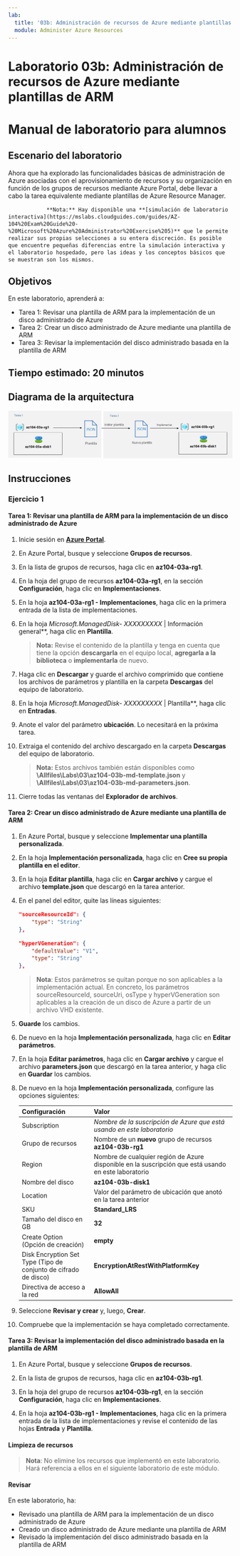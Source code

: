 ```yaml
---
lab:
  title: '03b: Administración de recursos de Azure mediante plantillas de ARM'
  module: Administer Azure Resources
---
```


# <a name="lab-03b---manage-azure-resources-by-using-arm-templates"></a>Laboratorio 03b: Administración de recursos de Azure mediante plantillas de ARM
# <a name="student-lab-manual"></a>Manual de laboratorio para alumnos

## <a name="lab-scenario"></a>Escenario del laboratorio
Ahora que ha explorado las funcionalidades básicas de administración de Azure asociadas con el aprovisionamiento de recursos y su organización en función de los grupos de recursos mediante Azure Portal, debe llevar a cabo la tarea equivalente mediante plantillas de Azure Resource Manager.

                **Nota:** Hay disponible una **[simulación de laboratorio interactiva](https://mslabs.cloudguides.com/guides/AZ-104%20Exam%20Guide%20-%20Microsoft%20Azure%20Administrator%20Exercise%205)** que le permite realizar sus propias selecciones a su entera discreción. Es posible que encuentre pequeñas diferencias entre la simulación interactiva y el laboratorio hospedado, pero las ideas y los conceptos básicos que se muestran son los mismos. 

## <a name="objectives"></a>Objetivos

En este laboratorio, aprenderá a:

+ Tarea 1: Revisar una plantilla de ARM para la implementación de un disco administrado de Azure
+ Tarea 2: Crear un disco administrado de Azure mediante una plantilla de ARM
+ Tarea 3: Revisar la implementación del disco administrado basada en la plantilla de ARM

## <a name="estimated-timing-20-minutes"></a>Tiempo estimado: 20 minutos

## <a name="architecture-diagram"></a>Diagrama de la arquitectura

![imagen](../media/lab03b.png)

## <a name="instructions"></a>Instrucciones

### <a name="exercise-1"></a>Ejercicio 1

#### <a name="task-1-review-an-arm-template-for-deployment-of-an-azure-managed-disk"></a>Tarea 1: Revisar una plantilla de ARM para la implementación de un disco administrado de Azure

1. Inicie sesión en [**Azure Portal**](http://portal.azure.com).

1. En Azure Portal, busque y seleccione **Grupos de recursos**. 

1. En la lista de grupos de recursos, haga clic en **az104-03a-rg1**.

1. En la hoja del grupo de recursos **az104-03a-rg1**, en la sección **Configuración**, haga clic en **Implementaciones**.

1. En la hoja **az104-03a-rg1 - Implementaciones**, haga clic en la primera entrada de la lista de implementaciones.

1. En la hoja **Microsoft.ManagedDisk-* XXXXXXXXX* \| Información general**, haga clic en **Plantilla**.

    >**Nota:** Revise el contenido de la plantilla y tenga en cuenta que tiene la opción **descargarla** en el equipo local, **agregarla a la biblioteca** o **implementarla** de nuevo.

1. Haga clic en **Descargar** y guarde el archivo comprimido que contiene los archivos de parámetros y plantilla en la carpeta **Descargas** del equipo de laboratorio.

1. En la hoja **Microsoft.ManagedDisk-* XXXXXXXXX* \| Plantilla**, haga clic en **Entradas**.

1. Anote el valor del parámetro **ubicación**. Lo necesitará en la próxima tarea.

1. Extraiga el contenido del archivo descargado en la carpeta **Descargas** del equipo de laboratorio.

    >**Nota:** Estos archivos también están disponibles como **\\Allfiles\\Labs\\03\\az104-03b-md-template.json** y **\\Allfiles\\Labs\\03\\az104-03b-md-parameters.json**.
    
1. Cierre todas las ventanas del **Explorador de archivos**.

#### <a name="task-2-create-an-azure-managed-disk-by-using-an-arm-template"></a>Tarea 2: Crear un disco administrado de Azure mediante una plantilla de ARM

1. En Azure Portal, busque y seleccione **Implementar una plantilla personalizada**.

1. En la hoja **Implementación personalizada**, haga clic en **Cree su propia plantilla en el editor**.

1. En la hoja **Editar plantilla**, haga clic en **Cargar archivo** y cargue el archivo **template.json** que descargó en la tarea anterior.

1. En el panel del editor, quite las líneas siguientes:

   ```json
   "sourceResourceId": {
       "type": "String"
   },
   ```

   ```json
   "hyperVGeneration": {
       "defaultValue": "V1",
       "type": "String"
   },      
   ```

    >**Nota**: Estos parámetros se quitan porque no son aplicables a la implementación actual. En concreto, los parámetros sourceResourceId, sourceUri, osType y hyperVGeneration son aplicables a la creación de un disco de Azure a partir de un archivo VHD existente.

1. **Guarde** los cambios.

1. De nuevo en la hoja **Implementación personalizada**, haga clic en **Editar parámetros**. 

1. En la hoja **Editar parámetros**, haga clic en **Cargar archivo** y cargue el archivo **parameters.json** que descargó en la tarea anterior, y haga clic en **Guardar** los cambios.

1. De nuevo en la hoja **Implementación personalizada**, configure las opciones siguientes:

    | Configuración | Valor |
    | --- |--- |
    | Subscription | *Nombre de la suscripción de Azure que está usando en este laboratorio* |
    | Grupo de recursos | Nombre de un **nuevo** grupo de recursos **az104-03b-rg1** |
    | Region | Nombre de cualquier región de Azure disponible en la suscripción que está usando en este laboratorio |
    | Nombre del disco | **az104-03b-disk1** |
    | Location | Valor del parámetro de ubicación que anotó en la tarea anterior |
    | SKU | **Standard_LRS** |
    | Tamaño del disco en GB | **32** |
    | Create Option (Opción de creación) | **empty** |
    | Disk Encryption Set Type (Tipo de conjunto de cifrado de disco) | **EncryptionAtRestWithPlatformKey** |
    | Directiva de acceso a la red | **AllowAll** |

1. Seleccione **Revisar y crear** y, luego, **Crear**.

1. Compruebe que la implementación se haya completado correctamente.

#### <a name="task-3-review-the-arm-template-based-deployment-of-the-managed-disk"></a>Tarea 3: Revisar la implementación del disco administrado basada en la plantilla de ARM

1. En Azure Portal, busque y seleccione **Grupos de recursos**. 

1. En la lista de grupos de recursos, haga clic en **az104-03b-rg1**.

1. En la hoja del grupo de recursos **az104-03b-rg1**, en la sección **Configuración**, haga clic en **Implementaciones**.

1. En la hoja **az104-03b-rg1 - Implementaciones**, haga clic en la primera entrada de la lista de implementaciones y revise el contenido de las hojas **Entrada** y **Plantilla**.

#### <a name="clean-up-resources"></a>Limpieza de recursos

   >**Nota**: No elimine los recursos que implementó en este laboratorio. Hará referencia a ellos en el siguiente laboratorio de este módulo.

#### <a name="review"></a>Revisar

En este laboratorio, ha:

- Revisado una plantilla de ARM para la implementación de un disco administrado de Azure
- Creado un disco administrado de Azure mediante una plantilla de ARM
- Revisado la implementación del disco administrado basada en la plantilla de ARM
